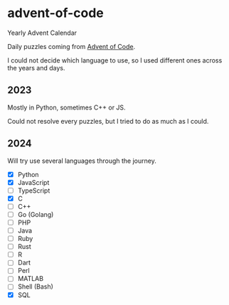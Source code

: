# advent-of-code
Yearly Advent Calendar

Daily puzzles coming from [Advent of Code](https://adventofcode.com/).

I could not decide which language to use, so I used different ones across the years and days.

## 2023

Mostly in Python, sometimes C++ or JS.

Could not resolve every puzzles, but I tried to do as much as I could.

## 2024

Will try use several languages through the journey.

- [x] Python
- [x] JavaScript
- [ ] TypeScript
- [x] C
- [ ] C++
- [ ] Go (Golang)
- [ ] PHP
- [ ] Java
- [ ] Ruby
- [ ] Rust
- [ ] R
- [ ] Dart
- [ ] Perl
- [ ] MATLAB
- [ ] Shell (Bash)
- [x] SQL

